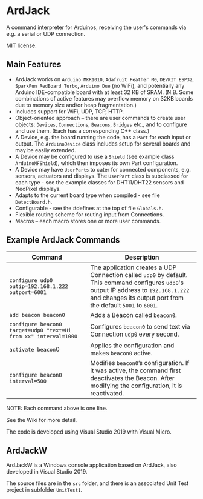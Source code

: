 # ArdJack

A command interpreter for Arduinos, receiving the user's commands via e.g. a serial or UDP connection.

MIT license.


## Main Features

* ArdJack works on `Arduino MKR1010`, `Adafruit Feather M0`, `DEVKIT ESP32`, `SparkFun RedBoard Turbo`, `Arduino Due` (no WiFi), and potentially any Arduino IDE-compatible board with at least 32 KB of SRAM. (N.B. Some combinations of active features may overflow memory on 32KB boards due to memory size and/or heap fragmentation.)
* Includes support for WiFi, UDP, TCP, HTTP.
* Object-oriented approach – there are user commands to create user objects: `Devices`, `Connections`, `Beacons`, `Bridges` etc., and to configure and use them. (Each has a corresponding C++ class.)
* A Device, e.g. the board running the code, has a `Part` for each input or output. The `ArduinoDevice` class includes setup for several boards and may be easily extended.
* A Device may be configured to use a `Shield` (see example class `ArduinoMFShield`), which then imposes its own Part configuration.
* A Device may have `UserParts` to cater for connected components, e.g. sensors, actuators and displays. The `UserPart` class is subclassed for each type - see the example classes for DHT11/DHT22 sensors and NeoPixel displays.
* Adapts to the current board type when compiled - see file `DetectBoard.h`.
* Configurable - see the #defines at the top of file `Globals.h`.
* Flexible routing scheme for routing input from Connections.
* Macros – each macro stores one or more user commands.


## Example ArdJack Commands

Command | Description
--- | ---
`configure udp0 outip=192.168.1.222 outport=6001` | The application creates a UDP Connection called `udp0` by default. This command configures `udp0`'s output IP address to `192.168.1.222` and changes its output port from the default `5001` to `6001`.
`add beacon beacon0` | Adds a Beacon called `beacon0`.
`configure beacon0 target=udp0 "text=Hi from xx" interval=1000` | Configures `beacon0` to send text via Connection `udp0` every second.
`activate beacon`0 | Applies the configuration and makes `beacon0` active.
`configure beacon0 interval=500` | Modifies `beacon0`’s configuration. If it was active, the command first deactivates the Beacon. After modifying the configuration, it is reactivated.

NOTE: Each command above is one line.

See the Wiki for more detail.

The code is developed using Visual Studio 2019 with Visual Micro.


## ArdJackW

ArdJackW is a Windows console application based on ArdJack, also developed in Visual Studio 2019.

The source files are in the `src` folder, and there is an associated Unit Test project in subfolder `UnitTest1`.


